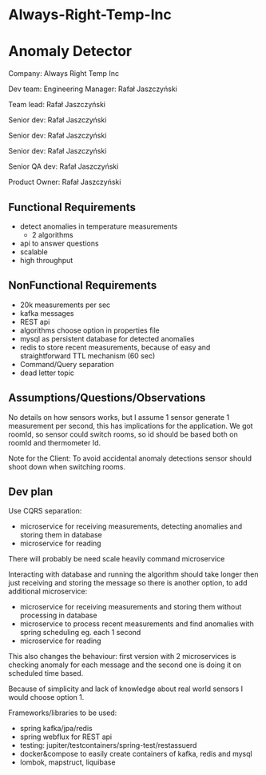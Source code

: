 # Always-Right-Temp-Inc

# Anomaly Detector

Company: Always Right Temp Inc

Dev team:
Engineering Manager: Rafał Jaszczyński

Team lead: Rafał Jaszczyński

Senior dev: Rafał Jaszczyński

Senior dev: Rafał Jaszczyński

Senior dev: Rafał Jaszczyński

Senior QA dev: Rafał Jaszczyński

Product Owner: Rafał Jaszczyński

## Functional Requirements
- detect anomalies in temperature measurements
    - 2 algorithms
- api to answer questions
- scalable
- high throughput

## NonFunctional Requirements
- 20k measurements per sec
- kafka messages
- REST api
- algorithms choose option in properties file
- mysql as persistent database for detected anomalies
- redis to store recent measurements, because of easy and straightforward TTL mechanism (60 sec)
- Command/Query separation
- dead letter topic

## Assumptions/Questions/Observations

No details on how sensors works, but I assume 1 sensor generate 1 measurement per second, this has implications for the application.
We got roomId, so sensor could switch rooms, so id should be based both on roomId and thermometer Id.

Note for the Client: To avoid accidental anomaly detections sensor should shoot down when switching rooms.

## Dev plan

Use CQRS separation:
- microservice for receiving measurements, detecting anomalies and storing them in database
- microservice for reading

There will probably be need scale heavily command microservice

Interacting with database and running the algorithm should take  longer then just receiving and storing the message
so there is another option, to add additional microservice:
- microservice for receiving measurements and storing them without processing in database
- microservice to process recent measurements and find anomalies with spring scheduling eg. each 1 second
- microservice for reading

This also changes the behaviour: first version with 2 microservices is checking anomaly for each message
and the second one is doing it on scheduled time based.

Because of simplicity and lack of knowledge about real world sensors I would choose option 1.

Frameworks/libraries to be used:
- spring kafka/jpa/redis
- spring webflux for REST api
- testing: jupiter/testcontainers/spring-test/restassuerd
- docker&compose to easily create containers of kafka, redis and mysql
- lombok, mapstruct, liquibase


